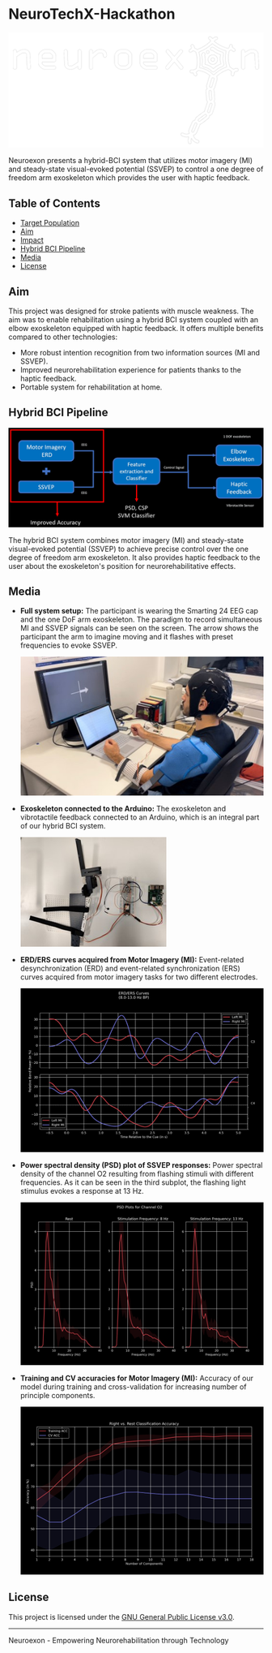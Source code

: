 # NeuroTechX-Hackathon

![Neuroexon Logo](media/neuroexon_logo.png)

Neuroexon presents a hybrid-BCI system that utilizes motor imagery (MI) and steady-state visual-evoked potential (SSVEP) to control a one degree of freedom arm exoskeleton which provides the user with haptic feedback.

## Table of Contents
- [Target Population](#target-population)
- [Aim](#aim)
- [Impact](#impact)
- [Hybrid BCI Pipeline](#hybrid-bci-pipeline)
- [Media](#media)
- [License](#license)

## Aim

This project was designed for stroke patients with muscle weakness. The aim was to enable rehabilitation using a hybrid BCI system coupled with an elbow exoskeleton equipped with haptic feedback. It offers multiple benefits compared to other technologies:

- More robust intention recognition from two information sources (MI and SSVEP).
- Improved neurorehabilitation experience for patients thanks to the haptic feedback.
- Portable system for rehabilitation at home.

## Hybrid BCI Pipeline

![Hybrid BCI Pipeline](media/pipeline.png)

The hybrid BCI system combines motor imagery (MI) and steady-state visual-evoked potential (SSVEP) to achieve precise control over the one degree of freedom arm exoskeleton. It also provides haptic feedback to the user about the exoskeleton's position for neurorehabilitative effects.

## Media

- **Full system setup:** The participant is wearing the Smarting 24 EEG cap and the one DoF arm exoskeleton. The paradigm to record simultaneous MI and SSVEP signals can be seen on the screen. The arrow shows the participant the arm to imagine moving and it flashes with preset frequencies to evoke SSVEP.

  ![Setup 1](media/setup1.jpg)

- **Exoskeleton connected to the Arduino:** The exoskeleton and vibrotactile feedback connected to an Arduino, which is an integral part of our hybrid BCI system.

  ![Setup 2](media/setup2.jpg)

- **ERD/ERS curves acquired from Motor Imagery (MI):** Event-related desynchronization (ERD) and event-related synchronization (ERS) curves acquired from motor imagery tasks for two different electrodes.

  ![ERD/ERS Plot](media/erd_ers.png)

- **Power spectral density (PSD) plot of SSVEP responses:** Power spectral density of the channel O2 resulting from flashing stimuli with different frequencies. As it can be seen in the third subplot, the flashing light stimulus evokes a response at 13 Hz.

  ![SSVEP Plot](media/psd_ssvep.png)

- **Training and CV accuracies for Motor Imagery (MI):** Accuracy of our model during training and cross-validation for increasing number of principle components.

  ![Accuracy Plot](media/acc.png)

## License

This project is licensed under the [GNU General Public License v3.0](LICENSE).

---
Neuroexon - Empowering Neurorehabilitation through Technology
